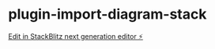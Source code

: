 # plugin-import-diagram-stack

[Edit in StackBlitz next generation editor ⚡️](https://stackblitz.com/~/github.com/markstevenson-reed/plugin-import-diagram-stack)